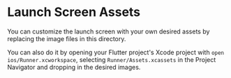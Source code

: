 # Launch Screen Assets

You can customize
the launch screen
with your own
desired assets by
replacing the image
files in
this directory.

You can also do it
by opening your
Flutter project's
Xcode project with
`open ios/Runner.xcworkspace`,
selecting
`Runner/Assets.xcassets`
in the Project
Navigator and
dropping in the
desired images.